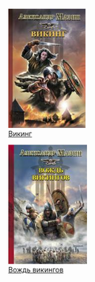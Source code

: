 ![](Викинг.jpg)  
[Викинг](Викинг.md)

![](Вождь%20викингов.jpg)  
[Вождь викингов](Вождь%20викингов.md)
